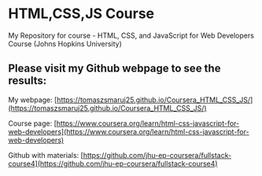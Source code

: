 # HTML,CSS,JS Course
My Repository for course - HTML, CSS, and JavaScript for Web Developers Course (Johns Hopkins University)

## Please visit my Github webpage to see the results: 
My webpage: [https://tomaszsmaruj25.github.io/Coursera_HTML_CSS_JS/](https://tomaszsmaruj25.github.io/Coursera_HTML_CSS_JS/)

Course page: [https://www.coursera.org/learn/html-css-javascript-for-web-developers](https://www.coursera.org/learn/html-css-javascript-for-web-developers)

Github with materials: [https://github.com/jhu-ep-coursera/fullstack-course4](https://github.com/jhu-ep-coursera/fullstack-course4)

